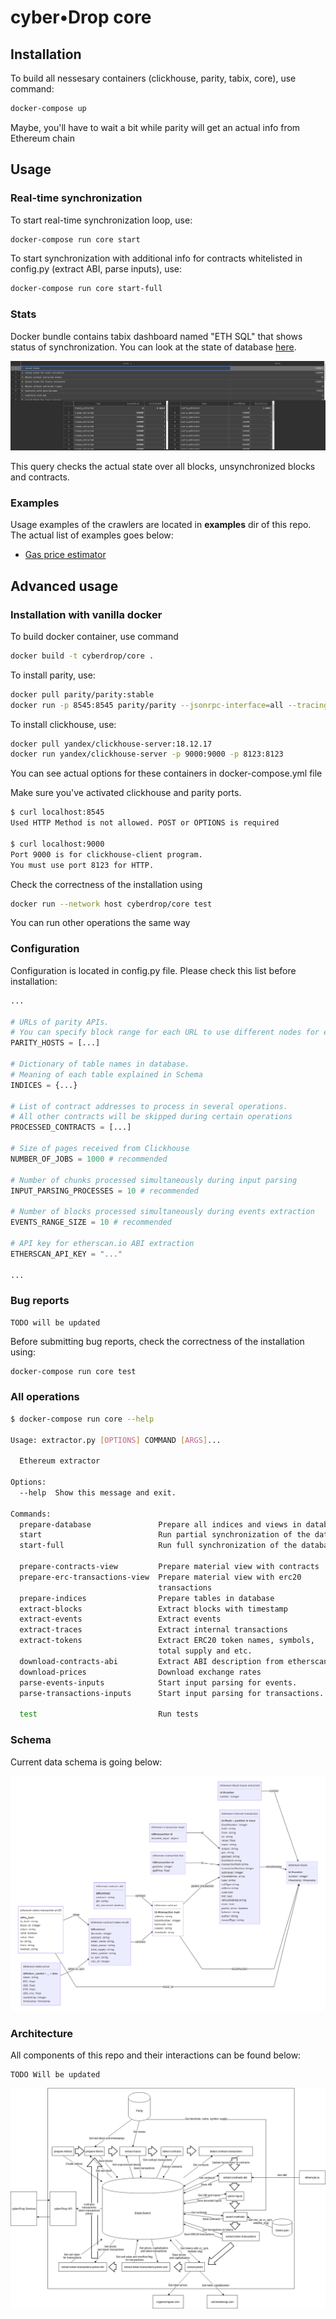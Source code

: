 # cyber•Drop core

## Installation

To build all nessesary containers (clickhouse, parity, tabix, core), use command:
```bash
docker-compose up
```

Maybe, you'll have to wait a bit while parity will get an actual info from Ethereum chain

## Usage

### Real-time synchronization

To start real-time synchronization loop, use:
```bash
docker-compose run core start
```

To start synchronization with additional info for contracts whitelisted in config.py (extract ABI, parse inputs), use:
```bash
docker-compose run core start-full
```

### Stats

Docker bundle contains tabix dashboard named "ETH SQL" that shows status of synchronization. You can look at the state of database [here](http://localhost:8080).

![Tabix Dashboard](./images/tabix.png)

This query checks the actual state over all blocks, unsynchronized blocks and contracts.

### Examples

Usage examples of the crawlers are located in **examples** dir of this repo. The actual list of examples goes below:
- [Gas price estimator](https://gitlab.com/cyberdrop/core/blob/docker_compose/examples/gas_price_estimation)

## Advanced usage

### Installation with vanilla docker

To build docker container, use command

```bash
docker build -t cyberdrop/core .
```

To install parity, use:

```bash
docker pull parity/parity:stable
docker run -p 8545:8545 parity/parity --jsonrpc-interface=all --tracing=on
```

To install clickhouse, use:

```bash
docker pull yandex/clickhouse-server:18.12.17
docker run yandex/clickhouse-server -p 9000:9000 -p 8123:8123 
```

You can see actual options for these containers in docker-compose.yml file

Make sure you've activated clickhouse and parity ports. 

```bash
$ curl localhost:8545
Used HTTP Method is not allowed. POST or OPTIONS is required

$ curl localhost:9000
Port 9000 is for clickhouse-client program.
You must use port 8123 for HTTP.
```

Check the correctness of the installation using

```bash
docker run --network host cyberdrop/core test
```

You can run other operations the same way

### Configuration

Configuration is located in config.py file. Please check this list before installation:

```python
...

# URLs of parity APIs.
# You can specify block range for each URL to use different nodes for each request
PARITY_HOSTS = [...]

# Dictionary of table names in database.
# Meaning of each table explained in Schema
INDICES = {...}

# List of contract addresses to process in several operations.
# All other contracts will be skipped during certain operations
PROCESSED_CONTRACTS = [...]

# Size of pages received from Clickhouse
NUMBER_OF_JOBS = 1000 # recommended

# Number of chunks processed simultaneously during input parsing
INPUT_PARSING_PROCESSES = 10 # recommended

# Number of blocks processed simultaneously during events extraction
EVENTS_RANGE_SIZE = 10 # recommended

# API key for etherscan.io ABI extraction
ETHERSCAN_API_KEY = "..."

...
```

### Bug reports

```
TODO will be updated
```

Before submitting bug reports, check the correctness of the installation using:
```bash
docker-compose run core test
```

### All operations
```bash
$ docker-compose run core --help

Usage: extractor.py [OPTIONS] COMMAND [ARGS]...

  Ethereum extractor

Options:
  --help  Show this message and exit.

Commands:
  prepare-database               Prepare all indices and views in database
  start                          Run partial synchronization of the database.
  start-full                     Run full synchronization of the database
  
  prepare-contracts-view         Prepare material view with contracts
  prepare-erc-transactions-view  Prepare material view with erc20
                                 transactions
  prepare-indices                Prepare tables in database
  extract-blocks                 Extract blocks with timestamp
  extract-events                 Extract events
  extract-traces                 Extract internal transactions
  extract-tokens                 Extract ERC20 token names, symbols, 
                                 total supply and etc.
  download-contracts-abi         Extract ABI description from etherscan.io
  download-prices                Download exchange rates
  parse-events-inputs            Start input parsing for events.
  parse-transactions-inputs      Start input parsing for transactions.
  
  test                           Run tests
```

### Schema

Current data schema is going below:

![Schema](./images/schema.png)

### Architecture

All components of this repo and their interactions can be found below:

```
TODO Will be updated
```

![Architecture](./images/core.png)
